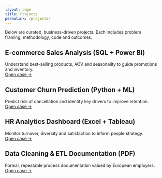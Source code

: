 ```yaml
---
layout: page
title: Projects
permalink: /projects/
---
```


Below are curated, business-driven projects. Each includes problem framing, methodology, code and outcomes.

## E-commerce Sales Analysis (SQL + Power BI)
Understand best-selling products, AOV and seasonality to guide promotions and inventory.  
[Open case →](/projects/ecommerce-sales-analysis)

## Customer Churn Prediction (Python + ML)
Predict risk of cancellation and identify key drivers to improve retention.  
[Open case →](/projects/churn-analysis)

## HR Analytics Dashboard (Excel + Tableau)
Monitor turnover, diversity and satisfaction to inform people strategy.  
[Open case →](/projects/hr-analytics-dashboard)

## Data Cleaning & ETL Documentation (PDF)
Formal, repeatable process documentation valued by European employers.  
[Open case →](/projects/data-cleaning-documentation)
